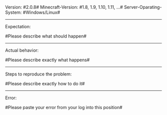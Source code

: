 Version: #2.0.8#
Minecraft-Version: #1.8, 1.9, 1.10, 1.11, ...#
Server-Oparating-System: #Windows/Linux#
_________________________________

Expectation:

#Please describe what should happen#
_________________________________

Actual behavior:

#Please describe exactly what happens#
_________________________________

Steps to reproduce the problem:

#Please describe exactly how to do it#
_________________________________

Error:

#Please paste your error from your log into this position#
